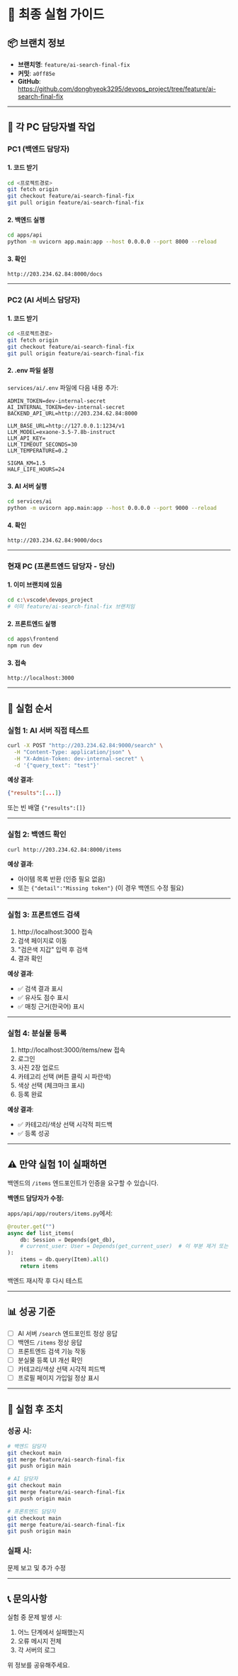 # 🧪 최종 실험 가이드

## 📦 브랜치 정보
- **브랜치명**: `feature/ai-search-final-fix`
- **커밋**: `a0ff85e`
- **GitHub**: https://github.com/donghyeok3295/devops_project/tree/feature/ai-search-final-fix

---

## 👥 각 PC 담당자별 작업

### PC1 (백엔드 담당자)

#### 1. 코드 받기
```bash
cd <프로젝트경로>
git fetch origin
git checkout feature/ai-search-final-fix
git pull origin feature/ai-search-final-fix
```

#### 2. 백엔드 실행
```bash
cd apps/api
python -m uvicorn app.main:app --host 0.0.0.0 --port 8000 --reload
```

#### 3. 확인
```
http://203.234.62.84:8000/docs
```

---

### PC2 (AI 서비스 담당자)

#### 1. 코드 받기
```bash
cd <프로젝트경로>
git fetch origin
git checkout feature/ai-search-final-fix
git pull origin feature/ai-search-final-fix
```

#### 2. .env 파일 설정
`services/ai/.env` 파일에 다음 내용 추가:
```env
ADMIN_TOKEN=dev-internal-secret
AI_INTERNAL_TOKEN=dev-internal-secret
BACKEND_API_URL=http://203.234.62.84:8000

LLM_BASE_URL=http://127.0.0.1:1234/v1
LLM_MODEL=exaone-3.5-7.8b-instruct
LLM_API_KEY=
LLM_TIMEOUT_SECONDS=30
LLM_TEMPERATURE=0.2

SIGMA_KM=1.5
HALF_LIFE_HOURS=24
```

#### 3. AI 서버 실행
```bash
cd services/ai
python -m uvicorn app.main:app --host 0.0.0.0 --port 9000 --reload
```

#### 4. 확인
```
http://203.234.62.84:9000/docs
```

---

### 현재 PC (프론트엔드 담당자 - 당신)

#### 1. 이미 브랜치에 있음
```bash
cd c:\vscode\devops_project
# 이미 feature/ai-search-final-fix 브랜치임
```

#### 2. 프론트엔드 실행
```cmd
cd apps\frontend
npm run dev
```

#### 3. 접속
```
http://localhost:3000
```

---

## 🧪 실험 순서

### 실험 1: AI 서버 직접 테스트
```bash
curl -X POST "http://203.234.62.84:9000/search" \
  -H "Content-Type: application/json" \
  -H "X-Admin-Token: dev-internal-secret" \
  -d '{"query_text": "test"}'
```

**예상 결과**:
```json
{"results":[...]}
```
또는 빈 배열 `{"results":[]}`

---

### 실험 2: 백엔드 확인
```bash
curl http://203.234.62.84:8000/items
```

**예상 결과**: 
- 아이템 목록 반환 (인증 필요 없음)
- 또는 `{"detail":"Missing token"}` (이 경우 백엔드 수정 필요)

---

### 실험 3: 프론트엔드 검색
1. http://localhost:3000 접속
2. 검색 페이지로 이동
3. "검은색 지갑" 입력 후 검색
4. 결과 확인

**예상 결과**:
- ✅ 검색 결과 표시
- ✅ 유사도 점수 표시
- ✅ 매칭 근거(한국어) 표시

---

### 실험 4: 분실물 등록
1. http://localhost:3000/items/new 접속
2. 로그인
3. 사진 2장 업로드
4. 카테고리 선택 (버튼 클릭 시 파란색)
5. 색상 선택 (체크마크 표시)
6. 등록 완료

**예상 결과**:
- ✅ 카테고리/색상 선택 시각적 피드백
- ✅ 등록 성공

---

## ⚠️ 만약 실험 1이 실패하면

백엔드의 `/items` 엔드포인트가 인증을 요구할 수 있습니다.

**백엔드 담당자가 수정:**

`apps/api/app/routers/items.py`에서:
```python
@router.get("")
async def list_items(
    db: Session = Depends(get_db),
    # current_user: User = Depends(get_current_user)  # 이 부분 제거 또는 주석
):
    items = db.query(Item).all()
    return items
```

백엔드 재시작 후 다시 테스트

---

## 📊 성공 기준

- [ ] AI 서버 `/search` 엔드포인트 정상 응답
- [ ] 백엔드 `/items` 정상 응답
- [ ] 프론트엔드 검색 기능 작동
- [ ] 분실물 등록 UI 개선 확인
- [ ] 카테고리/색상 선택 시각적 피드백
- [ ] 프로필 페이지 가입일 정상 표시

---

## 🔄 실험 후 조치

### 성공 시:
```bash
# 백엔드 담당자
git checkout main
git merge feature/ai-search-final-fix
git push origin main

# AI 담당자
git checkout main
git merge feature/ai-search-final-fix
git push origin main

# 프론트엔드 담당자
git checkout main
git merge feature/ai-search-final-fix
git push origin main
```

### 실패 시:
문제 보고 및 추가 수정

---

## 📞 문의사항

실험 중 문제 발생 시:
1. 어느 단계에서 실패했는지
2. 오류 메시지 전체
3. 각 서버의 로그

위 정보를 공유해주세요.

